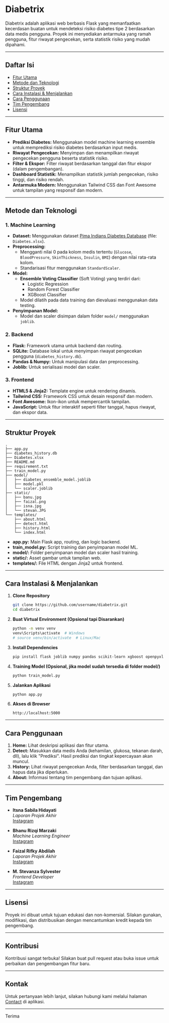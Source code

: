 # Diabetrix

Diabetrix adalah aplikasi web berbasis Flask yang memanfaatkan kecerdasan buatan untuk mendeteksi risiko diabetes tipe 2 berdasarkan data medis pengguna. Proyek ini menyediakan antarmuka yang ramah pengguna, fitur riwayat pengecekan, serta statistik risiko yang mudah dipahami.

---

## Daftar Isi

- [Fitur Utama](#fitur-utama)
- [Metode dan Teknologi](#metode-dan-teknologi)
- [Struktur Proyek](#struktur-proyek)
- [Cara Instalasi & Menjalankan](#cara-instalasi--menjalankan)
- [Cara Penggunaan](#cara-penggunaan)
- [Tim Pengembang](#tim-pengembang)
- [Lisensi](#lisensi)

---

## Fitur Utama

- **Prediksi Diabetes:** Menggunakan model machine learning ensemble untuk memprediksi risiko diabetes berdasarkan input medis.
- **Riwayat Pengecekan:** Menyimpan dan menampilkan riwayat pengecekan pengguna beserta statistik risiko.
- **Filter & Ekspor:** Filter riwayat berdasarkan tanggal dan fitur ekspor (dalam pengembangan).
- **Dashboard Statistik:** Menampilkan statistik jumlah pengecekan, risiko tinggi, dan risiko rendah.
- **Antarmuka Modern:** Menggunakan Tailwind CSS dan Font Awesome untuk tampilan yang responsif dan modern.

---

## Metode dan Teknologi

### 1. **Machine Learning**

- **Dataset:** Menggunakan dataset [Pima Indians Diabetes Database](https://www.kaggle.com/datasets/uciml/pima-indians-diabetes-database) (file: `Diabetes.xlsx`).
- **Preprocessing:**
  - Mengganti nilai 0 pada kolom medis tertentu (`Glucose`, `BloodPressure`, `SkinThickness`, `Insulin`, `BMI`) dengan nilai rata-rata kolom.
  - Standarisasi fitur menggunakan `StandardScaler`.
- **Model:**
  - **Ensemble Voting Classifier** (Soft Voting) yang terdiri dari:
    - Logistic Regression
    - Random Forest Classifier
    - XGBoost Classifier
  - Model dilatih pada data training dan dievaluasi menggunakan data testing.
- **Penyimpanan Model:**
  - Model dan scaler disimpan dalam folder `model/` menggunakan `joblib`.

### 2. **Backend**

- **Flask:** Framework utama untuk backend dan routing.
- **SQLite:** Database lokal untuk menyimpan riwayat pengecekan pengguna (`diabetes_history.db`).
- **Pandas & Numpy:** Untuk manipulasi data dan preprocessing.
- **Joblib:** Untuk serialisasi model dan scaler.

### 3. **Frontend**

- **HTML5 & Jinja2:** Template engine untuk rendering dinamis.
- **Tailwind CSS:** Framework CSS untuk desain responsif dan modern.
- **Font Awesome:** Ikon-ikon untuk mempercantik tampilan.
- **JavaScript:** Untuk fitur interaktif seperti filter tanggal, hapus riwayat, dan ekspor data.

---

## Struktur Proyek

```
.
├── app.py
├── diabetes_history.db
├── Diabetes.xlsx
├── README.md
├── requirement.txt
├── train_model.py
├── model/
│   ├── diabetes_ensemble_model.joblib
│   ├── model.pkl
│   └── scaler.joblib
├── static/
│   ├── banu.jpg
│   ├── faizal.png
│   ├── isna.jpg
│   └── stevan.JPG
└── templates/
    ├── about.html
    ├── detect.html
    ├── history.html
    └── index.html
```

- **app.py:** Main Flask app, routing, dan logic backend.
- **train_model.py:** Script training dan penyimpanan model ML.
- **model/:** Folder penyimpanan model dan scaler hasil training.
- **static/:** Asset gambar untuk tampilan web.
- **templates/:** File HTML dengan Jinja2 untuk frontend.

---

## Cara Instalasi & Menjalankan

1. **Clone Repository**
    ```sh
    git clone https://github.com/username/diabetrix.git
    cd diabetrix
    ```

2. **Buat Virtual Environment (Opsional tapi Disarankan)**
    ```sh
    python -m venv venv
    venv\Scripts\activate  # Windows
    # source venv/bin/activate  # Linux/Mac
    ```

3. **Install Dependencies**
    ```sh
    pip install flask joblib numpy pandas scikit-learn xgboost openpyxl
    ```

4. **Training Model (Opsional, jika model sudah tersedia di folder model/)**
    ```sh
    python train_model.py
    ```

5. **Jalankan Aplikasi**
    ```sh
    python app.py
    ```

6. **Akses di Browser**
    ```
    http://localhost:5000
    ```

---

## Cara Penggunaan

1. **Home:** Lihat deskripsi aplikasi dan fitur utama.
2. **Detect:** Masukkan data medis Anda (kehamilan, glukosa, tekanan darah, dll), lalu klik "Prediksi". Hasil prediksi dan tingkat kepercayaan akan muncul.
3. **History:** Lihat riwayat pengecekan Anda, filter berdasarkan tanggal, dan hapus data jika diperlukan.
4. **About:** Informasi tentang tim pengembang dan tujuan aplikasi.

---

## Tim Pengembang

- **Itsna Sabila Hidayati**  
  *Laporan Projek Akhir*  
  [Instagram](https://www.instagram.com/sabitsna_/)

- **Bhanu Rizqi Marzaki**  
  *Machine Learning Engineer*  
  [Instagram](https://www.instagram.com/nolluiymon/)

- **Faizal Rifky Abdilah**  
  *Laporan Projek Akhir*  
  [Instagram](https://www.instagram.com/faizal_rifky100/)

- **M. Stevanza Sylvester**  
  *Frontend Developer*  
  [Instagram](https://www.instagram.com/stevanzasyl/)

---

## Lisensi

Proyek ini dibuat untuk tujuan edukasi dan non-komersial. Silakan gunakan, modifikasi, dan distribusikan dengan mencantumkan kredit kepada tim pengembang.

---

## Kontribusi

Kontribusi sangat terbuka! Silakan buat pull request atau buka issue untuk perbaikan dan pengembangan fitur baru.

---

## Kontak

Untuk pertanyaan lebih lanjut, silakan hubungi kami melalui halaman [Contact](#) di aplikasi.

---

Terima